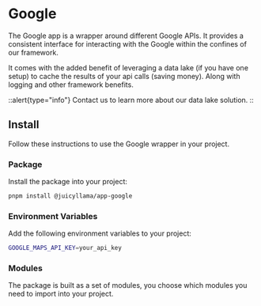 # Google

The Google app is a wrapper around different Google APIs. It provides a consistent interface for interacting with the Google within the confines of our framework.

It comes with the added benefit of leveraging a data lake (if you have one setup) to cache the results of your api calls (saving money). Along with logging and other framework benefits.

::alert{type="info"}
Contact us to learn more about our data lake solution.
::

## Install

Follow these instructions to use the Google wrapper in your project.

### Package

Install the package into your project:

```bash
pnpm install @juicyllama/app-google
```

### Environment Variables

Add the following environment variables to your project:

```bash
GOOGLE_MAPS_API_KEY=your_api_key
```

### Modules

The package is built as a set of modules, you choose which modules you need to import into your project.
